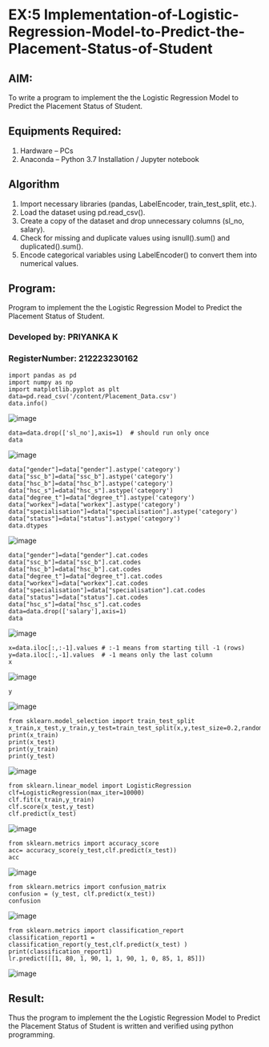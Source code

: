 # EX:5 Implementation-of-Logistic-Regression-Model-to-Predict-the-Placement-Status-of-Student

## AIM:
To write a program to implement the the Logistic Regression Model to Predict the Placement Status of Student.

## Equipments Required:
1. Hardware – PCs
2. Anaconda – Python 3.7 Installation / Jupyter notebook

## Algorithm
1. Import necessary libraries (pandas, LabelEncoder, train_test_split, etc.).
2. Load the dataset using pd.read_csv().
3. Create a copy of the dataset and drop unnecessary columns (sl_no, salary).
4. Check for missing and duplicate values using isnull().sum() and duplicated().sum().
5. Encode categorical variables using LabelEncoder() to convert them into numerical values. 

## Program:

Program to implement the the Logistic Regression Model to Predict the Placement Status of Student.
### Developed by: PRIYANKA K
### RegisterNumber: 212223230162  
```
import pandas as pd
import numpy as np
import matplotlib.pyplot as plt
data=pd.read_csv('/content/Placement_Data.csv')
data.info()
```
![image](https://github.com/user-attachments/assets/1b3b39f6-1141-4b4f-af2c-840472668879)
```
data=data.drop(['sl_no'],axis=1)  # should run only once
data
```
![image](https://github.com/user-attachments/assets/96d623b9-4bf9-475a-b765-4f6158dd6e3c)
```
data["gender"]=data["gender"].astype('category')
data["ssc_b"]=data["ssc_b"].astype('category')
data["hsc_b"]=data["hsc_b"].astype('category')
data["hsc_s"]=data["hsc_s"].astype('category')
data["degree_t"]=data["degree_t"].astype('category')
data["workex"]=data["workex"].astype('category')
data["specialisation"]=data["specialisation"].astype('category')
data["status"]=data["status"].astype('category')
data.dtypes
```
![image](https://github.com/user-attachments/assets/4a646561-c08f-4e7d-8e3c-31c6d585309d)
```
data["gender"]=data["gender"].cat.codes
data["ssc_b"]=data["ssc_b"].cat.codes
data["hsc_b"]=data["hsc_b"].cat.codes
data["degree_t"]=data["degree_t"].cat.codes
data["workex"]=data["workex"].cat.codes
data["specialisation"]=data["specialisation"].cat.codes
data["status"]=data["status"].cat.codes
data["hsc_s"]=data["hsc_s"].cat.codes
data=data.drop(['salary'],axis=1)
data
```
![image](https://github.com/user-attachments/assets/9e00a82e-fc14-4a8a-9708-6af2d79aeff7)
```
x=data.iloc[:,:-1].values # :-1 means from starting till -1 (rows)
y=data.iloc[:,-1].values  # -1 means only the last column
x
```
![image](https://github.com/user-attachments/assets/18f50729-ef59-4d56-949f-8c54576d1d46)
```
y
```
![image](https://github.com/user-attachments/assets/a3b56579-bdca-483d-bf2a-a1bf9e448cbd)
```
from sklearn.model_selection import train_test_split
x_train,x_test,y_train,y_test=train_test_split(x,y,test_size=0.2,random_state=42)
print(x_train)
print(x_test)
print(y_train)
print(y_test)
```
![image](https://github.com/user-attachments/assets/2808d3f4-3b49-497b-8af3-831012308a99)
```
from sklearn.linear_model import LogisticRegression
clf=LogisticRegression(max_iter=10000)
clf.fit(x_train,y_train)
clf.score(x_test,y_test)
clf.predict(x_test)
```
![image](https://github.com/user-attachments/assets/ad872406-3b69-4e98-8d28-bbc56691857c)
```
from sklearn.metrics import accuracy_score
acc= accuracy_score(y_test,clf.predict(x_test))
acc
```
![image](https://github.com/user-attachments/assets/1a8ddfe5-68c6-484a-ba40-eeedc6efa3be)
```
from sklearn.metrics import confusion_matrix
confusion = (y_test, clf.predict(x_test))
confusion
```
![image](https://github.com/user-attachments/assets/594be4ad-f704-44d7-94ab-e93290ef06a3)
```
from sklearn.metrics import classification_report
classification_report1 = classification_report(y_test,clf.predict(x_test) )
print(classification_report1)
lr.predict([[1, 80, 1, 90, 1, 1, 90, 1, 0, 85, 1, 85]])
```
![image](https://github.com/user-attachments/assets/2c0a6e96-5f89-4e67-bd4e-fcd9ff10efad)


## Result:
Thus the program to implement the the Logistic Regression Model to Predict the Placement Status of Student is written and verified using python programming.
